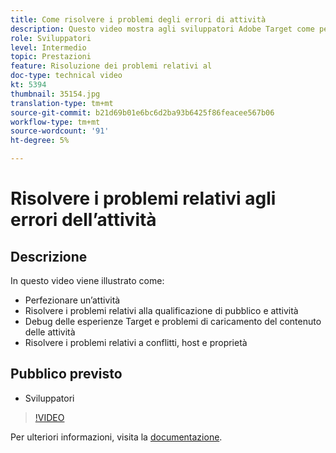 ```yaml
---
title: Come risolvere i problemi degli errori di attività
description: Questo video mostra agli sviluppatori Adobe Target come perfezionare un’attività, risolvere i problemi di qualificazione di pubblico e attività, eseguire il debug delle esperienze di Target e dei problemi di caricamento dei contenuti dell’attività e risolvere i problemi relativi a conflitti, host e proprietà.
role: Sviluppatori
level: Intermedio
topic: Prestazioni
feature: Risoluzione dei problemi relativi al
doc-type: technical video
kt: 5394
thumbnail: 35154.jpg
translation-type: tm+mt
source-git-commit: b21d69b01e6bc6d2ba93b6425f86feacee567b06
workflow-type: tm+mt
source-wordcount: '91'
ht-degree: 5%

---
```



# Risolvere i problemi relativi agli errori dell’attività

## Descrizione

In questo video viene illustrato come:

* Perfezionare un’attività
* Risolvere i problemi relativi alla qualificazione di pubblico e attività
* Debug delle esperienze Target e problemi di caricamento del contenuto delle attività
* Risolvere i problemi relativi a conflitti, host e proprietà

## Pubblico previsto

* Sviluppatori

>[!VIDEO](https://video.tv.adobe.com/v/35154/?quality=12)

Per ulteriori informazioni, visita la [documentazione](https://docs.adobe.com/content/help/en/target/using/troubleshoot/troubleshooting-target.html).
